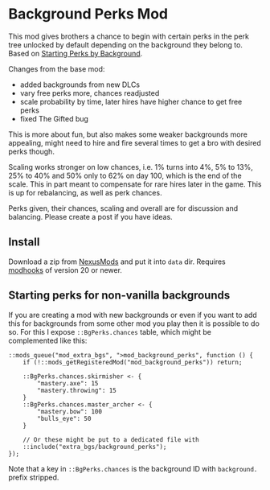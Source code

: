 # Background Perks Mod

This mod gives brothers a chance to begin with certain perks in the perk tree unlocked by default depending on the background they belong to. Based on [Starting Perks by Background][base-mod].

Changes from the base mod:

- added backgrounds from new DLCs
- vary free perks more, chances readjusted
- scale probability by time, later hires have higher chance to get free perks
- fixed The Gifted bug

This is more about fun, but also makes some weaker backgrounds more appealing, might need to hire and fire several times to get a bro with desired perks though.

Scaling works stronger on low chances, i.e. 1% turns into 4%, 5% to 13%, 25% to 40% and 50% only to 62% on day 100, which is the end of the scale. This in part meant to compensate for rare hires later in the game. This is up for rebalancing, as well as perk chances.

Perks given, their chances, scaling and overall are for discussion and balancing. Please create a post if you have ideas.


## Install

Download a zip from [NexusMods][] and put it into `data` dir. Requires [modhooks][] of version 20 or newer.


## Starting perks for non-vanilla backgrounds

If you are creating a mod with new backgrounds or even if you want to add this for backgrounds from some other mod you play then it is possible to do so. For this I expose `::BgPerks.chances` table, which might be complemented like this: 

```squirrel
::mods_queue("mod_extra_bgs", ">mod_background_perks", function () {
    if (!::mods_getRegisteredMod("mod_background_perks")) return;

    ::BgPerks.chances.skirmisher <- {
        "mastery.axe": 15
        "mastery.throwing": 15
    }
    ::BgPerks.chances.master_archer <- {
        "mastery.bow": 100
        "bulls_eye": 50
    }
    
    // Or these might be put to a dedicated file with
    ::include("extra_bgs/background_perks");
});
```

Note that a key in `::BgPerks.chances` is the background ID with `background.` prefix stripped.


[NexusMods]: https://www.nexusmods.com/battlebrothers/mods/661
[modhooks]: https://www.nexusmods.com/battlebrothers/mods/42
[base-mod]: https://www.nexusmods.com/battlebrothers/mods/70
